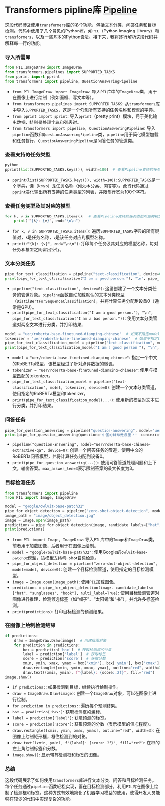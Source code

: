 # Transformers pipline库 [Pipeline](https://huggingface.co/docs/transformers/main/en/quicktour#pipeline)

这段代码涉及使用`transformers`库的多个功能，包括文本分类、问答任务和目标检测。代码中使用了几个常见的Python库，如`PIL`（Python Imaging Library）和`transformers`，以及一些基本的Python语法。接下来，我将逐行解析这段代码并解释每一行的功能。

### 导入所需库

```python
from PIL.ImageDraw import ImageDraw
from transformers.pipelines import SUPPORTED_TASKS
from pprint import pprint
from transformers import pipeline, QuestionAnsweringPipeline
```

- `from PIL.ImageDraw import ImageDraw`: 导入`PIL`库中的`ImageDraw`类，用于在图像上进行绘制（例如画框、写文本等）。
- `from transformers.pipelines import SUPPORTED_TASKS`: 从`transformers`库中导入`SUPPORTED_TASKS`，这是一个包含所有支持的任务名称和模型的字典。
- `from pprint import pprint`: 导入`pprint`（pretty print）模块，用于美化输出数据，特别是处理字典和列表时。
- `from transformers import pipeline, QuestionAnsweringPipeline`: 导入`pipeline`函数和`QuestionAnsweringPipeline`类，`pipeline`用于简化模型加载和任务执行，`QuestionAnsweringPipeline`是问答任务的管道类。

### 查看支持的任务类型

```python
python
pprint(list(SUPPORTED_TASKS.keys()), width=100)  # 查看Pipeline支持的任务类型
```

- `pprint(list(SUPPORTED_TASKS.keys()), width=100)`: `SUPPORTED_TASKS`是一个字典，键（keys）是任务名称（如文本分类、问答等）。此行代码通过`pprint`美化输出所有支持的任务类型的列表，并限制行宽为100个字符。

### 查看任务类型及其对应的模型

```python
for k, v in SUPPORTED_TASKS.items():  # 查看Pipeline支持的任务类型对应的模型名称
    print(f"{k}: {v}", end="\n\n")
```

- `for k, v in SUPPORTED_TASKS.items()`: 遍历`SUPPORTED_TASKS`字典的所有键值对，`k`是任务名称，`v`是该任务对应的模型名称。
- `print(f"{k}: {v}", end="\n\n")`: 打印每个任务及其对应的模型名称，每对任务和模型之间留出空行。

### 文本分类任务

```python
pipe_for_text_classification = pipeline("text-classification", device=0)  # 使用默认model:DistilBertForSequenceClassification
print(pipe_for_text_classification("I am a good person."), "\n", pipe_for_text_classification("I am a bad person."))
```

- `pipeline("text-classification", device=0)`: 这里创建了一个文本分类任务的管道对象。`pipeline`函数自动加载默认的文本分类模型（`DistilBertForSequenceClassification`），并将计算任务分配到设备0（通常是GPU）。
- `print(pipe_for_text_classification("I am a good person."), "\n", pipe_for_text_classification("I am a bad person."))`: 使用文本分类管道对两条文本进行分类，并打印结果。

```python
model = "uer/roberta-base-finetuned-dianping-chinese"  # 如果不指定model则会使用默认model:DistilBertForSequenceClassification
tokenizer = "uer/roberta-base-finetuned-dianping-chinese"  # 如果不指定tokenizer则会使用默认tokenizer:RobertaTokenizer
pipe_for_text_classification_model = pipeline("text-classification", model, tokenizer, device=0)
print(pipe_for_text_classification_model("I am a good person."), "\n", pipe_for_text_classification_model("I am a bad person."))
```

- `model = "uer/roberta-base-finetuned-dianping-chinese"`: 指定一个中文的RoBERTa模型，该模型经过了针对点评数据的微调。
- `tokenizer = "uer/roberta-base-finetuned-dianping-chinese"`: 使用与模型匹配的tokenizer。
- `pipe_for_text_classification_model = pipeline("text-classification", model, tokenizer, device=0)`: 创建一个文本分类管道，使用指定的RoBERTa模型和tokenizer。
- `print(pipe_for_text_classification_model(...))`: 使用新的模型对文本进行分类，并打印结果。

### 问答任务

```python
pipe_for_question_answering = pipeline("question-answering", model="uer/roberta-base-chinese-extractive-qa", device=0)
print(pipe_for_question_answering(question="中国的首都是哪里？", context="中国的首都是北京", max_answer_len=3))
```

- `pipeline("question-answering", model="uer/roberta-base-chinese-extractive-qa", device=0)`: 创建一个问答任务的管道，使用中文的RoBERTa问答模型，并将计算任务分配到设备0。
- `print(pipe_for_question_answering(...))`: 使用问答管道处理问题和上下文，输出答案。`max_answer_len=3`表示限制答案的最大长度为3。

### 目标检测任务

```python
from transformers import pipeline
from PIL import Image, ImageDraw

model = "google/owlvit-base-patch32"
pipe_for_object_detection = pipeline("zero-shot-object-detection", model=model, device=0)
image_path = "image/object_detection.jpg"
image = Image.open(image_path)
predictions = pipe_for_object_detection(image, candidate_labels=["hat", "sunglasses", "book"], multi_label=True)
print(predictions)
```

- `from PIL import Image, ImageDraw`: 导入`PIL`库中的`Image`和`ImageDraw`类，前者用于加载图像，后者用于在图像上绘制。
- `model = "google/owlvit-base-patch32"`: 使用Google的`owlvit-base-patch32`模型，该模型支持零-shot目标检测。
- `pipe_for_object_detection = pipeline("zero-shot-object-detection", model=model, device=0)`: 创建一个目标检测管道，使用指定的目标检测模型。
- `image = Image.open(image_path)`: 使用`PIL`加载图像。
- `predictions = pipe_for_object_detection(image, candidate_labels=["hat", "sunglasses", "book"], multi_label=True)`: 使用目标检测管道对图像进行推理，检测候选标签（如“帽子”、“太阳镜”和“书”），并允许多标签检测。
- `print(predictions)`: 打印目标检测的预测结果。

### 在图像上绘制检测结果

```python
if predictions:
    draw = ImageDraw.Draw(image)  # 创建绘图对象
    for prediction in predictions:
        box = prediction['box']  # 获取检测框的位置
        label = prediction['label']  # 获取标签
        score = prediction['score']  # 获取分数
        xmin, ymin, xmax, ymax = box['xmin'], box['ymin'], box['xmax'], box['ymax']
        draw.rectangle([xmin, ymin, xmax, ymax], outline="red", width=3)
        draw.text((xmin, ymin), f"{label}: {score:.2f}", fill="red")
image.show()
```

- `if predictions:`: 如果检测到目标，继续执行绘制操作。
- `draw = ImageDraw.Draw(image)`: 创建一个`ImageDraw`对象，可以在图像上进行绘制。
- `for prediction in predictions:`: 遍历每个预测结果。
- `box = prediction['box']`: 获取检测框的坐标。
- `label = prediction['label']`: 获取预测的标签。
- `score = prediction['score']`: 获取预测的分数（表示模型的信心程度）。
- `draw.rectangle([xmin, ymin, xmax, ymax], outline="red", width=3)`: 在图像上绘制矩形框，框住检测到的对象。
- `draw.text((xmin, ymin), f"{label}: {score:.2f}", fill="red")`: 在框的左上角绘制标签和分数。
- `image.show()`: 显示带有检测框和标签的图像。

### 总结

这段代码展示了如何使用`transformers`库进行文本分类、问答和目标检测任务。每个任务通过`pipeline`函数轻松实现，而在目标检测部分，利用`PIL`库在图像上绘制了检测框和标签。这种方式有效地简化了机器学习模型的使用，使得开发人员能够在较少的代码中实现复杂的功能。